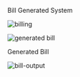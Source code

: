 Bill Generated System

![billing](https://github.com/user-attachments/assets/fbee3c82-c540-4ba1-944b-6864d7af7cf1)


![generated bill](https://github.com/user-attachments/assets/e9e46fb3-ab3c-4ccb-a6a5-2f2f11510c69)


Generated Bill


![bill-output](https://github.com/user-attachments/assets/4467ddea-9df4-40a9-94e8-002e90d93c51)

